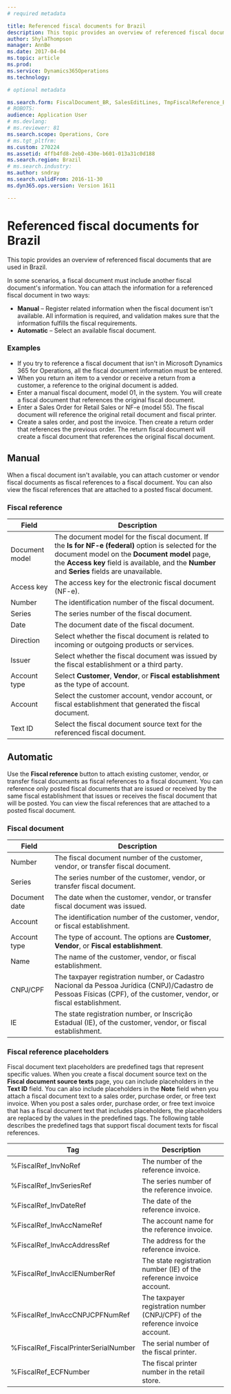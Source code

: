 ```yaml
---
# required metadata

title: Referenced fiscal documents for Brazil
description: This topic provides an overview of referenced fiscal documents that are used in Brazil.
author: ShylaThompson
manager: AnnBe
ms.date: 2017-04-04
ms.topic: article
ms.prod: 
ms.service: Dynamics365Operations
ms.technology: 

# optional metadata

ms.search.form: FiscalDocument_BR, SalesEditLines, TmpFiscalReference_BR
# ROBOTS: 
audience: Application User
# ms.devlang: 
# ms.reviewer: 81
ms.search.scope: Operations, Core
# ms.tgt_pltfrm: 
ms.custom: 270224
ms.assetid: 4ffb4fd8-2eb0-430e-b601-013a31c0d188
ms.search.region: Brazil
# ms.search.industry: 
ms.author: sndray
ms.search.validFrom: 2016-11-30
ms.dyn365.ops.version: Version 1611

---
```


# Referenced fiscal documents for Brazil

This topic provides an overview of referenced fiscal documents that are used in Brazil.

In some scenarios, a fiscal document must include another fiscal document's information. You can attach the information for a referenced fiscal document in two ways:

-   **Manual** – Register related information when the fiscal document isn't available. All information is required, and validation makes sure that the information fulfills the fiscal requirements.
-   **Automatic** – Select an available fiscal document.

### Examples

-   If you try to reference a fiscal document that isn't in Microsoft Dynamics 365 for Operations, all the fiscal document information must be entered.
-   When you return an item to a vendor or receive a return from a customer, a reference to the original document is added.
-   Enter a manual fiscal document, model 01, in the system. You will create a fiscal document that references the original fiscal document.
-   Enter a Sales Order for Retail Sales or NF-e (model 55). The fiscal document will reference the original retail document and fiscal printer.
-   Create a sales order, and post the invoice. Then create a return order that references the previous order. The return fiscal document will create a fiscal document that references the original fiscal document.

## Manual
When a fiscal document isn't available, you can attach customer or vendor fiscal documents as fiscal references to a fiscal document. You can also view the fiscal references that are attached to a posted fiscal document.

### Fiscal reference

| Field          | Description                                                                                                                                                                                                                                             |
|----------------|---------------------------------------------------------------------------------------------------------------------------------------------------------------------------------------------------------------------------------------------------------|
| Document model | The document model for the fiscal document. If the **Is for NF-e (federal)** option is selected for the document model on the **Document model** page, the **Access key** field is available, and the **Number** and **Series** fields are unavailable. |
| Access key     | The access key for the electronic fiscal document (NF-e).                                                                                                                                                                                               |
| Number         | The identification number of the fiscal document.                                                                                                                                                                                                       |
| Series         | The series number of the fiscal document.                                                                                                                                                                                                               |
| Date           | The document date of the fiscal document.                                                                                                                                                                                                               |
| Direction      | Select whether the fiscal document is related to incoming or outgoing products or services.                                                                                                                                                             |
| Issuer         | Select whether the fiscal document was issued by the fiscal establishment or a third party.                                                                                                                                                             |
| Account type   | Select **Customer**, **Vendor**, or **Fiscal establishment** as the type of account.                                                                                                                                                                    |
| Account        | Select the customer account, vendor account, or fiscal establishment that generated the fiscal document.                                                                                                                                                |
| Text ID        | Select the fiscal document source text for the referenced fiscal document.                                                                                                                                                                              |

## Automatic
Use the **Fiscal reference** button to attach existing customer, vendor, or transfer fiscal documents as fiscal references to a fiscal document. You can reference only posted fiscal documents that are issued or received by the same fiscal establishment that issues or receives the fiscal document that will be posted. You can view the fiscal references that are attached to a posted fiscal document.

### Fiscal document

| Field         | Description                                                                                                                                                           |
|---------------|-----------------------------------------------------------------------------------------------------------------------------------------------------------------------|
| Number        | The fiscal document number of the customer, vendor, or transfer fiscal document.                                                                                      |
| Series        | The series number of the customer, vendor, or transfer fiscal document.                                                                                               |
| Document date | The date when the customer, vendor, or transfer fiscal document was issued.                                                                                           |
| Account       | The identification number of the customer, vendor, or fiscal establishment.                                                                                           |
| Account type  | The type of account. The options are **Customer**, **Vendor**, or **Fiscal establishment**.                                                                           |
| Name          | The name of the customer, vendor, or fiscal establishment.                                                                                                            |
| CNPJ/CPF      | The taxpayer registration number, or Cadastro Nacional da Pessoa Jurídica (CNPJ)/Cadastro de Pessoas Físicas (CPF), of the customer, vendor, or fiscal establishment. |
| IE            | The state registration number, or Inscrição Estadual (IE), of the customer, vendor, or fiscal establishment.                                                          |

### Fiscal reference placeholders

Fiscal document text placeholders are predefined tags that represent specific values. When you create a fiscal document source text on the **Fiscal document source texts** page, you can include placeholders in the **Text ID** field. You can also include placeholders in the **Note** field when you attach a fiscal document text to a sales order, purchase order, or free text invoice. When you post a sales order, purchase order, or free text invoice that has a fiscal document text that includes placeholders, the placeholders are replaced by the values in the predefined tags. The following table describes the predefined tags that support fiscal document texts for fiscal references.

| Tag                                   | Description                                                                   |
|---------------------------------------|-------------------------------------------------------------------------------|
| %FiscalRef\_InvNoRef                  | The number of the reference invoice.                                          |
| %FiscalRef\_InvSeriesRef              | The series number of the reference invoice.                                   |
| %FiscalRef\_InvDateRef                | The date of the reference invoice.                                            |
| %FiscalRef\_InvAccNameRef             | The account name for the reference invoice.                                   |
| %FiscalRef\_InvAccAddressRef          | The address for the reference invoice.                                        |
| %FiscalRef\_InvAccIENumberRef         | The state registration number (IE) of the reference invoice account.          |
| %FiscalRef\_InvAccCNPJCPFNumRef       | The taxpayer registration number (CNPJ/CPF) of the reference invoice account. |
| %FiscalRef\_FiscalPrinterSerialNumber | The serial number of the fiscal printer.                                      |
| %FiscalRef\_ECFNumber                 | The fiscal printer number in the retail store.                                |



